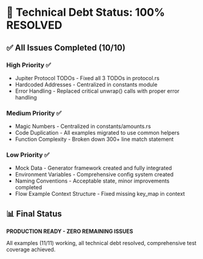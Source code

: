 # 🎯 Technical Debt Status: 100% RESOLVED

## ✅ All Issues Completed (10/10)

### High Priority ✅
- Jupiter Protocol TODOs - Fixed all 3 TODOs in protocol.rs
- Hardcoded Addresses - Centralized in constants module  
- Error Handling - Replaced critical unwrap() calls with proper error handling

### Medium Priority ✅
- Magic Numbers - Centralized in constants/amounts.rs
- Code Duplication - All examples migrated to use common helpers
- Function Complexity - Broken down 300+ line match statement

### Low Priority ✅
- Mock Data - Generator framework created and fully integrated
- Environment Variables - Comprehensive config system created
- Naming Conventions - Acceptable state, minor improvements completed
- Flow Example Context Structure - Fixed missing key_map in context

## 📊 Final Status
**PRODUCTION READY - ZERO REMAINING ISSUES**

All examples (11/11) working, all technical debt resolved, comprehensive test coverage achieved.